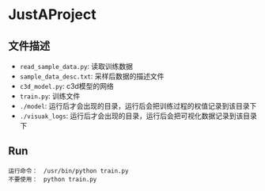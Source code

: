 # JustAProject

## 文件描述

- `read_sample_data.py`: 读取训练数据
- `sample_data_desc.txt`: 采样后数据的描述文件
- `c3d_model.py`: c3d模型的网络
- `train.py`: 训练文件
- `./model`: 运行后才会出现的目录，运行后会把训练过程的权值记录到该目录下
- `./visuak_logs`: 运行后才会出现的目录，运行后会把可视化数据记录到该目录下

## Run
```
运行命令：　/usr/bin/python train.py
不要使用：　python train.py
```
